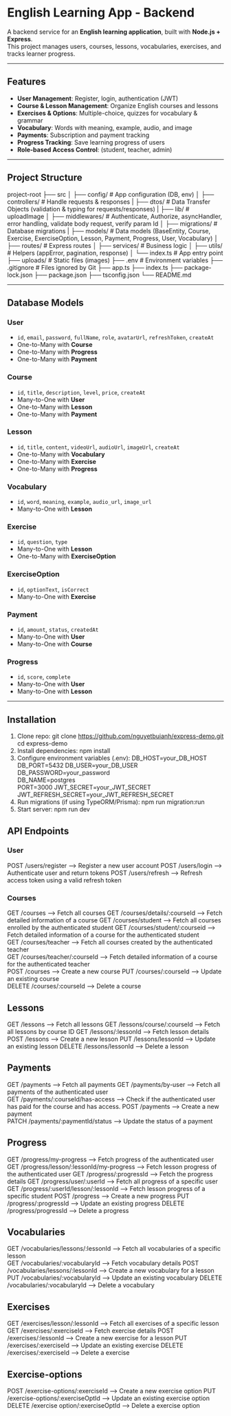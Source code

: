 # English Learning App - Backend

A backend service for an **English learning application**, built with **Node.js + Express**.  
This project manages users, courses, lessons, vocabularies, exercises, and tracks learner progress.

---

## Features

-  **User Management**: Register, login, authentication (JWT)
-  **Course & Lesson Management**: Organize English courses and lessons
-  **Exercises & Options**: Multiple-choice, quizzes for vocabulary & grammar
-  **Vocabulary**: Words with meaning, example, audio, and image
-  **Payments**: Subscription and payment tracking
-  **Progress Tracking**: Save learning progress of users
-  **Role-based Access Control**: (student, teacher, admin)

---

## Project Structure
project-root
├── src
│ ├── config/ # App configuration (DB, env)
│ ├── controllers/ # Handle requests & responses
| ├── dtos/  # Data Transfer Objects (validation & typing for requests/responses)
| ├── lib/ # uploadImage
│ ├── middlewares/ # Authenticate, Authorize, asyncHandler, error handling, validate body request, verify param Id
│ ├── migrations/ # Database migrations
| ├── models/ # Data models (BaseEntity, Course, Exercise, ExerciseOption, Lesson, Payment, Progress, User, Vocabulary)
│ ├── routes/ # Express routes
│ ├── services/ # Business logic
│ ├── utils/ # Helpers (appError, pagination, response)
│ └── index.ts # App entry point
├── uploads/ # Static files (images)
├── .env # Environment variables
├── .gitignore # Files ignored by Git
├── app.ts
├── index.ts
├── package-lock.json
├── package.json
├── tsconfig.json
└── README.md

---

## Database Models
### User
- `id`, `email`, `password`, `fullName`, `role`, `avatarUrl`, `refreshToken`, `createAt`
- One-to-Many with **Course**
- One-to-Many with **Progress**
- One-to-Many with **Payment**
  
### Course
- `id`, `title`, `description`, `level`, `price`, `createAt`
- Many-to-One with **User**
- One-to-Many with **Lesson**
- One-to-Many with **Payment**

### Lesson
- `id`, `title`, `content`, `videoUrl`, `audioUrl`, `imageUrl`, `createAt`
- One-to-Many with **Vocabulary**
- One-to-Many with **Exercise**
- One-to-Many with **Progress**

### Vocabulary
- `id`, `word`, `meaning`, `example`, `audio_url`, `image_url`
- Many-to-One with **Lesson**

### Exercise
- `id`, `question`, `type`
- Many-to-One with **Lesson**
- One-to-Many with **ExerciseOption**

### ExerciseOption
- `id`, `optionText`, `isCorrect`
- Many-to-One with **Exercise**

### Payment
- `id`, `amount`, `status`, `createdAt`
- Many-to-One with **User**
- Many-to-One with **Course**

### Progress
- `id`, `score`, `complete`
- Many-to-One with **User** 
- Many-to-One with **Lesson** 

---

## Installation

1. Clone repo:
   git clone https://github.com/nguyetbuianh/express-demo.git
   cd express-demo
2. Install dependencies:
   npm install
3. Configure environment variables (.env):
    DB_HOST=your_DB_HOST
    DB_PORT=5432
    DB_USER=your_DB_USER  
    DB_PASSWORD=your_password               
    DB_NAME=postgres                       
    PORT=3000
    JWT_SECRET=your_JWT_SECRET
    JWT_REFRESH_SECRET=your_JWT_REFRESH_SECRET
4. Run migrations (if using TypeORM/Prisma):
   npm run migration:run
5. Start server:
   npm run dev

## API Endpoints
### User
POST /users/register --> Register a new user account
POST /users/login --> Authenticate user and return tokens
POST /users/refresh --> Refresh access token using a valid refresh token  

### Courses
GET /courses --> Fetch all courses
GET /courses/details/:courseId -->  Fetch detailed information of a course
GET /courses/student --> Fetch all courses enrolled by the authenticated student 
GET /courses/student/:courseid --> Fetch detailed information of a course for the authenticated student  
GET /courses/teacher --> Fetch all courses created by the authenticated teacher  
GET /courses/teacher/:courseId --> Fetch detailed information of a course for the authenticated teacher  
POST /courses --> Create a new course
PUT /courses/:courseId --> Update an existing course  
DELETE /courses/:courseId --> Delete a course

## Lessons
GET /lessons --> Fetch all lessons
GET /lessons/course/:courseId --> Fetch all lessons by course ID
GET /lessons/:lessonId --> Fetch lesson details
POST /lessons --> Create a new lesson
PUT /lessons/lessonId --> Update an existing lesson 
DELETE /lessons/lessonId --> Delete a lesson

## Payments
GET /payments --> Fetch all payments
GET /payments/by-user --> Fetch all payments of the authenticated user  
GET /payments/:courseId/has-access --> Check if the authenticated user has paid for the course and has access.
POST /payments --> Create a new payment  
PATCH /payments/:paymentId/status --> Update the status of a payment  

## Progress
GET /progress/my-progress --> Fetch progress of the authenticated user  
GET /progress/lesson/:lessonId/my-progress --> Fetch lesson progress of the authenticated user 
GET /progress/:progressId --> Fetch the progress details
GET /progress/user/:userId --> Fetch all progress of a specific user  
GET /progress/:userId/lesson/:lessonId --> Fetch lesson progress of a specific student 
POST /progress --> Create a new progress
PUT /progress/:progressId --> Update an existing progress
DELETE /progress/progressId --> Delete a progress

## Vocabularies
GET /vocabularies/lessons/:lessonId --> Fetch all vocabularies of a specific lesson  
GET /vocabularies/:vocabularyId --> Fetch vocabulary details
POST /vocabularies/lessons/:lessonId --> Create a new vocabulary for a lesson 
PUT /vocabularies/:vocabularyId --> Update an existing vocabulary 
DELETE /vocabularies/:vocabularyId --> Delete a vocabulary

## Exercises
GET /exercises/lesson/:lessonId --> Fetch all exercises of a specific lesson  
GET /exercises/:exerciseId --> Fetch exercise details
POST /exercises/:lessonId --> Create a new exercise for a lesson 
PUT /exercises/:exerciseId --> Update an existing exercise
DELETE /exercises/:exerciseId --> Delete a exercise

## Exercise-options
POST /exercise-options/:exerciseId --> Create a new exercise option
PUT /exercise-options/:exerciseOptId --> Update an existing exercise option
DELETE /exercise option/:exerciseOptId --> Delete a exercise option






